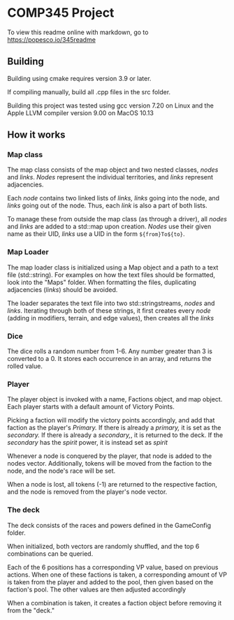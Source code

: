 # COMP345 Project

To view this readme online with markdown, go to https://popesco.io/345readme 

## Building

Building using cmake requires version 3.9 or later.

If compiling manually, build all .cpp files in the src folder.

Building this project was tested using gcc version 7.20 on Linux and the Apple LLVM compiler version 9.00 on MacOS 10.13

## How it works

### Map class

The map class consists of the map object and two nested classes, *nodes* and *links*. *Nodes* represent the individual territories, and *links* represent adjacencies.

Each *node* contains two linked lists of *links,* *links* going into the node, and *links* going out of the node. Thus, each *link* is also a part of both lists.

To manage these from outside the map class (as through a driver), all *nodes* and *links* are added to a std::map upon creation. *Nodes* use their given name as their UID, *links* use a UID in the form `${from}To${to}`.

### Map Loader

The map loader class is initialized using a Map object and a path to a text file (std::string). For examples on how the text files should be formatted, look into the "Maps" folder. When formatting the files, duplicating adjacencies (*links*) should be avoided.

The loader separates the text file into two std::stringstreams, *nodes* and *links*. Iterating through both of these strings, it first creates every *node* (adding in modifiers, terrain, and edge values), then creates all the *links*

### Dice

The dice rolls a random number from 1-6. Any number greater than 3 is converted to a 0. It stores each occurrence in an array, and returns the rolled value.

### Player

The player object is invoked with a name, Factions object, and map object. Each player starts with a default amount of Victory Points.

Picking a faction will modify the victory points accordingly, and add that faction as the player's *Primary.* If there is already a *primary,* it is set as the *secondary.* If there is already a *secondary,*, it is returned to the deck. If the *secondary* has the *spirit* power, it is instead set as *spirit*

Whenever a node is conquered by the player, that node is added to the nodes vector. Additionally, tokens will be moved from the faction to the node, and the node's race will be set.

When a node is lost, all tokens (-1) are returned to the respective faction, and the node is removed from the player's node vector.

### The deck

The deck consists of the races and powers defined in the GameConfig folder.

When initialized, both vectors are randomly shuffled, and the top 6 combinations can be queried.

Each of the 6 positions has a corresponding VP value, based on previous actions. When one of these factions is taken, a corresponding amount of VP is taken from the player and added to the pool, then given based on the faction's pool. The other values are then adjusted accordingly

When a combination is taken, it creates a faction object before removing it from the "deck."
